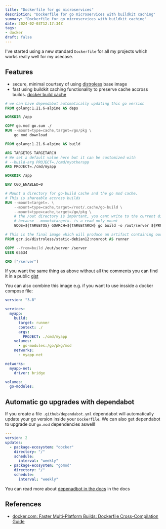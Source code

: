 ```yaml
---
title: "Dockerfile for go microservices"
description: "Dockerfile for go microservices with buildkit caching"
summary: "Dockerfile for go microservices with buildkit caching"
date: 2024-02-03T12:17:34Z
tags:
- docker
draft: false
---
```


I've started using a new standard `Dockerfile` for all my projects which works really well for my usecase.

## Features

- secure, minimal courtsey of  using [distroless][distroless] base image
- fast using buildkit caching functionality to preserve cache accross builds. [docker build cache][docker build cache]

```Dockerfile
# we can have dependabot automatically updating this go version
FROM golang:1.21.6-alpine AS deps

WORKDIR /app

COPY go.mod go.sum ./
RUN --mount=type=cache,target=/go/pkg \
    go mod download

FROM golang:1.21.6-alpine AS build

ARG TARGETOS TARGETARCH
# We set a default value here but it can be customized with 
# --build-arg PROJECT=./cmd/myotherapp
ARG PROJECT=./cmd/myapp

WORKDIR /app

ENV CGO_ENABLED=0

# Mount a directory for go-build cache and the go mod cache.
# This is shareable accross builds
RUN --mount=target=. \
    --mount=type=cache,target=/root/.cache/go-build \
    --mount=type=cache,target=/go/pkg \
    # the /out directory is important, you cant write to the current directory
    # because --mount=target=. is a read only mount
    GOOS=${TARGETOS} GOARCH=${TARGETARCH} go build -o /out/server ${PROJECT}

# This is the final image which will produce an artifact containing our single go binary.
FROM gcr.io/distroless/static-debian12:nonroot AS runner

COPY --from=build /out/server /server
USER 65534

CMD ["/server"]
```

If you want the same thing as above without all the comments you can find it in a public [gist][dockerfile gist]

You can also combine this image e.g. if you want to use insside a docker compose file:

```yaml
version: "3.8"

services:
  myapp:
    build:
      target: runner
      context: ./
      args:
        PROJECT: ./cmd/myapp
    volumes:
      - go-modules:/go/pkg/mod
    networks:
      - myapp-net

networks:
  myapp-net:
    driver: bridge

volumes:
  go-modules:

```

## Automatic go upgrades with dependabot

If you create a file `.github/dependabot.yml` dependabot will automatically update your go version inside your `Dockerfile`. We can also get dependabot to upgrade our `go.mod` dependencies aswell!

```yaml
---
version: 2
updates:
  - package-ecosystem: "docker"
    directory: "/"
    schedule:
      interval: "weekly"
  - package-ecosystem: "gomod"
    directory: "/"
    schedule:
      interval: "weekly"      
```

You can read more about [depenadbot in the docs][depenadbot docs] in the docs

## References

- [docker.com: Faster Multi-Platform Builds: Dockerfile Cross-Compilation Guide][docker blog]

<!-- Page Links -->
[distroless]: https://github.com/GoogleContainerTools/distroless "Distroless Images"
[docker blog]: https://www.docker.com/blog/faster-multi-platform-builds-dockerfile-cross-compilation-guide/ "Docker blog"
[docker build cache]: https://docs.docker.com/build/cache/ "Docker build cache"
[dockerfile gist]: https://gist.github.com/BradErz/ea97696c5d6a84e43dd1ee785ceee827 "Dockerfile gist"
[depenadbot docs]: https://docs.github.com/en/code-security/dependabot/dependabot-version-updates/configuration-options-for-the-dependabot.yml-file#package-ecosystem "Dependabot docs"
